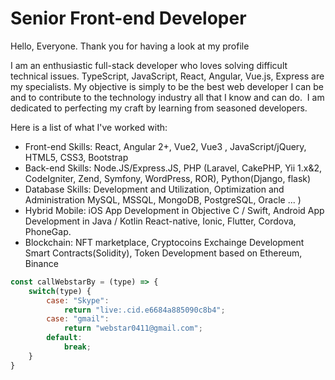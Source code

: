 # Senior Front-end Developer
Hello, Everyone. Thank you for having a look at my profile

I am an enthusiastic full-stack developer who loves solving difficult technical issues. TypeScript, JavaScript, React, Angular, Vue.js, Express are my specialists.
My objective is simply to be the best web developer I can be and to contribute to the technology industry all that I know and can do. 
I am dedicated to perfecting my craft by learning from seasoned developers. 

Here is a list of what I've worked with:

- Front-end Skills: React, Angular 2+, Vue2, Vue3 , JavaScript/jQuery, HTML5, CSS3, Bootstrap
- Back-end Skills: Node.JS/Express.JS, PHP (Laravel, CakePHP, Yii 1.x&2, CodeIgniter, Zend, Symfony, WordPress, ROR), Python(Django, flask)
- Database Skills: Development and Utilization, Optimization and Administration MySQL, MSSQL, MongoDB, PostgreSQL, Oracle ... )
- Hybrid Mobile: iOS App Development in Objective C / Swift, Android App Development in Java / Kotlin React-native, Ionic, Flutter, Cordova, PhoneGap.
- Blockchain: NFT marketplace, Cryptocoins Exchainge Development Smart Contracts(Solidity), Token Development based on Ethereum, Binance

```javascript
const callWebstarBy = (type) => {
	switch(type) {
		case: "Skype":
			return "live:.cid.e6684a885090c8b4";
		case: "gmail":
			return "webstar0411@gmail.com";
		default:
			break;
	}
}
```
